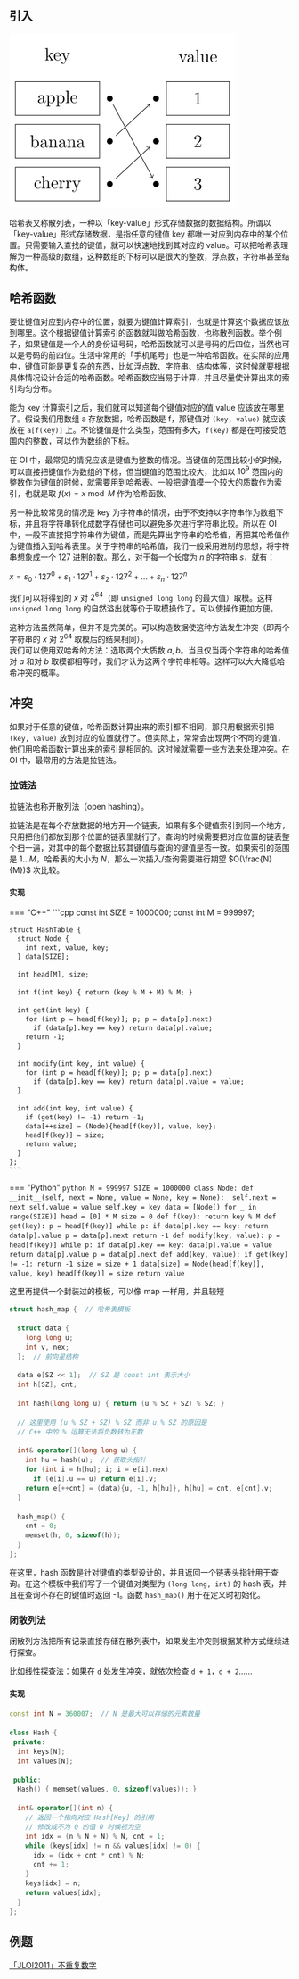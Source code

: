 ## 引入

![](images/hashtable.svg)

哈希表又称散列表，一种以「key-value」形式存储数据的数据结构。所谓以「key-value」形式存储数据，是指任意的键值 key 都唯一对应到内存中的某个位置。只需要输入查找的键值，就可以快速地找到其对应的 value。可以把哈希表理解为一种高级的数组，这种数组的下标可以是很大的整数，浮点数，字符串甚至结构体。

## 哈希函数

要让键值对应到内存中的位置，就要为键值计算索引，也就是计算这个数据应该放到哪里。这个根据键值计算索引的函数就叫做哈希函数，也称散列函数。举个例子，如果键值是一个人的身份证号码，哈希函数就可以是号码的后四位，当然也可以是号码的前四位。生活中常用的「手机尾号」也是一种哈希函数。在实际的应用中，键值可能是更复杂的东西，比如浮点数、字符串、结构体等，这时候就要根据具体情况设计合适的哈希函数。哈希函数应当易于计算，并且尽量使计算出来的索引均匀分布。

能为 key 计算索引之后，我们就可以知道每个键值对应的值 value 应该放在哪里了。假设我们用数组 a 存放数据，哈希函数是 f，那键值对 `(key, value)` 就应该放在 `a[f(key)]` 上。不论键值是什么类型，范围有多大，`f(key)` 都是在可接受范围内的整数，可以作为数组的下标。

在 OI 中，最常见的情况应该是键值为整数的情况。当键值的范围比较小的时候，可以直接把键值作为数组的下标，但当键值的范围比较大，比如以 $10^9$ 范围内的整数作为键值的时候，就需要用到哈希表。一般把键值模一个较大的质数作为索引，也就是取 $f(x)=x \bmod M$ 作为哈希函数。

另一种比较常见的情况是 key 为字符串的情况，由于不支持以字符串作为数组下标，并且将字符串转化成数字存储也可以避免多次进行字符串比较。所以在 OI 中，一般不直接把字符串作为键值，而是先算出字符串的哈希值，再把其哈希值作为键值插入到哈希表里。关于字符串的哈希值，我们一般采用进制的思想，将字符串想象成一个 $127$ 进制的数。那么，对于每一个长度为 $n$ 的字符串 $s$，就有：

$x = s_0 \cdot 127^0 + s_1 \cdot 127^1 + s_2 \cdot 127^2 + \dots + s_n \cdot 127^n$

我们可以将得到的 $x$ 对 $2^{64}$（即 `unsigned long long` 的最大值）取模。这样 `unsigned long long` 的自然溢出就等价于取模操作了。可以使操作更加方便。

这种方法虽然简单，但并不是完美的。可以构造数据使这种方法发生冲突（即两个字符串的 $x$ 对 $2^{64}$ 取模后的结果相同）。  
我们可以使用双哈希的方法：选取两个大质数 $a,b$。当且仅当两个字符串的哈希值对 $a$ 和对 $b$ 取模都相等时，我们才认为这两个字符串相等。这样可以大大降低哈希冲突的概率。

## 冲突

如果对于任意的键值，哈希函数计算出来的索引都不相同，那只用根据索引把 `(key, value)` 放到对应的位置就行了。但实际上，常常会出现两个不同的键值，他们用哈希函数计算出来的索引是相同的。这时候就需要一些方法来处理冲突。在 OI 中，最常用的方法是拉链法。

### 拉链法

拉链法也称开散列法（open hashing）。

拉链法是在每个存放数据的地方开一个链表，如果有多个键值索引到同一个地方，只用把他们都放到那个位置的链表里就行了。查询的时候需要把对应位置的链表整个扫一遍，对其中的每个数据比较其键值与查询的键值是否一致。如果索引的范围是 $1\ldots M$，哈希表的大小为 $N$，那么一次插入/查询需要进行期望 $O(\frac{N}{M})$ 次比较。

#### 实现

=== "C++"
    ```cpp
    const int SIZE = 1000000;
    const int M = 999997;
    
    struct HashTable {
      struct Node {
        int next, value, key;
      } data[SIZE];
    
      int head[M], size;
    
      int f(int key) { return (key % M + M) % M; }
    
      int get(int key) {
        for (int p = head[f(key)]; p; p = data[p].next)
          if (data[p].key == key) return data[p].value;
        return -1;
      }
    
      int modify(int key, int value) {
        for (int p = head[f(key)]; p; p = data[p].next)
          if (data[p].key == key) return data[p].value = value;
      }
    
      int add(int key, int value) {
        if (get(key) != -1) return -1;
        data[++size] = (Node){head[f(key)], value, key};
        head[f(key)] = size;
        return value;
      }
    };
    ```

=== "Python"
    ```python
    M = 999997
    SIZE = 1000000
    class Node:
        def __init__(self, next = None, value = None, key = None): 
            self.next = next
            self.value = value
            self.key = key
    data = [Node() for _ in range(SIZE)]
    head = [0] * M
    size = 0
    def f(key):
        return key % M
    def get(key):
        p = head[f(key)]
        while p:
            if data[p].key == key:
                return data[p].value
            p = data[p].next
        return -1
    def modify(key, value):
        p = head[f(key)]
        while p:
            if data[p].key == key:
                data[p].value = value
                return data[p].value
            p = data[p].next
    def add(key, value):
        if get(key) != -1:
            return -1
        size = size + 1
        data[size] = Node(head[f(key)], value, key)
        head[f(key)] = size
        return value
    ```

这里再提供一个封装过的模板，可以像 map 一样用，并且较短

```cpp
struct hash_map {  // 哈希表模板

  struct data {
    long long u;
    int v, nex;
  };  // 前向星结构

  data e[SZ << 1];  // SZ 是 const int 表示大小
  int h[SZ], cnt;

  int hash(long long u) { return (u % SZ + SZ) % SZ; }

  // 这里使用 (u % SZ + SZ) % SZ 而非 u % SZ 的原因是
  // C++ 中的 % 运算无法将负数转为正数

  int& operator[](long long u) {
    int hu = hash(u);  // 获取头指针
    for (int i = h[hu]; i; i = e[i].nex)
      if (e[i].u == u) return e[i].v;
    return e[++cnt] = (data){u, -1, h[hu]}, h[hu] = cnt, e[cnt].v;
  }

  hash_map() {
    cnt = 0;
    memset(h, 0, sizeof(h));
  }
};
```

在这里，hash 函数是针对键值的类型设计的，并且返回一个链表头指针用于查询。在这个模板中我们写了一个键值对类型为 `(long long, int)` 的 hash 表，并且在查询不存在的键值时返回 -1。函数 `hash_map()` 用于在定义时初始化。

### 闭散列法

闭散列方法把所有记录直接存储在散列表中，如果发生冲突则根据某种方式继续进行探查。

比如线性探查法：如果在 `d` 处发生冲突，就依次检查 `d + 1`，`d + 2`……

#### 实现

```cpp
const int N = 360007;  // N 是最大可以存储的元素数量

class Hash {
 private:
  int keys[N];
  int values[N];

 public:
  Hash() { memset(values, 0, sizeof(values)); }

  int& operator[](int n) {
    // 返回一个指向对应 Hash[Key] 的引用
    // 修改成不为 0 的值 0 时候视为空
    int idx = (n % N + N) % N, cnt = 1;
    while (keys[idx] != n && values[idx] != 0) {
      idx = (idx + cnt * cnt) % N;
      cnt += 1;
    }
    keys[idx] = n;
    return values[idx];
  }
};
```

## 例题

[「JLOI2011」不重复数字](https://www.luogu.com.cn/problem/P4305)
